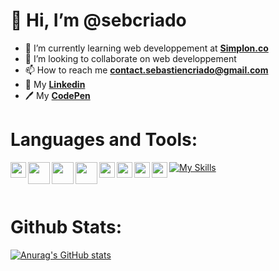 <h1>👋 Hi, I’m @sebcriado</h1>


- 🌱 I’m currently learning web developpement at <strong><a href="https://simplon.co/">Simplon.co</a></strong>
- 💞️ I’m looking to collaborate on web developpement 
- 📫 How to reach me <strong>contact.sebastiencriado@gmail.com</strong>
- 👤 My <strong><a target="_blank" href="https://www.linkedin.com/in/sébastien-criado-19427a212/">Linkedin</a></strong>
- 🖊 My <strong><a target="_blank" href="https://codepen.io/sebcriado">CodePen</a></strong>

<h1><strong>Languages and Tools:</strong></h1>


<img align="left" width="25px" src="https://cdn.jsdelivr.net/gh/devicons/devicon/icons/javascript/javascript-original.svg" /> <img align="left" width="35px" src="https://symfony.com/logos/symfony_black_03.png"><img align="left" width="35px" src="https://cdn.jsdelivr.net/gh/devicons/devicon/icons/php/php-original.svg" /> <img align="left" width="35px" src="https://cdn.jsdelivr.net/gh/devicons/devicon/icons/mysql/mysql-original-wordmark.svg" />
 <img align="left" width="25px" src="https://cdn.jsdelivr.net/gh/devicons/devicon/icons/angularjs/angularjs-plain.svg" />
<img align="left" width="25px" src="https://cdn.jsdelivr.net/gh/devicons/devicon/icons/git/git-original.svg" /><img align="left" width="25px" src="https://cdn.jsdelivr.net/gh/devicons/devicon/icons/gitlab/gitlab-original.svg" />
           <img align="left" width="25px" src="https://cdn.jsdelivr.net/gh/devicons/devicon/icons/figma/figma-original.svg" /> 
           [![My Skills](https://skillicons.dev/icons?i=js,html,css,wasm)](https://skillicons.dev)
          
          
          
          
          

<br>
<h1>Github Stats:</h1>


[![Anurag's GitHub stats](https://github-readme-stats.vercel.app/api?username=sebcriado&show_icons=true&theme=gotham)](https://github.com/anuraghazra/github-readme-stats)










